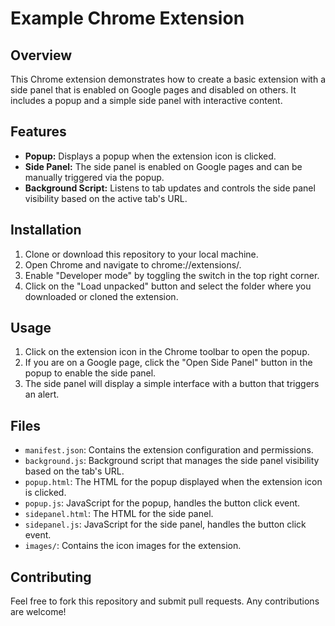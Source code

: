 # Example Chrome Extension
## Overview
This Chrome extension demonstrates how to create a basic extension with a side panel that is enabled on Google pages and disabled on others. It includes a popup and a simple side panel with interactive content.

## Features
* __Popup:__ Displays a popup when the extension icon is clicked.
* __Side Panel:__ The side panel is enabled on Google pages and can be manually triggered via the popup.
* __Background Script:__ Listens to tab updates and controls the side panel visibility based on the active tab's URL.

## Installation
1. Clone or download this repository to your local machine.
1. Open Chrome and navigate to chrome://extensions/.
1. Enable "Developer mode" by toggling the switch in the top right corner.
1. Click on the "Load unpacked" button and select the folder where you downloaded or cloned the extension.

## Usage
1. Click on the extension icon in the Chrome toolbar to open the popup.
1. If you are on a Google page, click the "Open Side Panel" button in the popup to enable the side panel.
1. The side panel will display a simple interface with a button that triggers an alert.

## Files
* `manifest.json`: Contains the extension configuration and permissions.
* `background.js`: Background script that manages the side panel visibility based on the tab's URL.
* `popup.html`: The HTML for the popup displayed when the extension icon is clicked.
* `popup.js`: JavaScript for the popup, handles the button click event.
* `sidepanel.html`: The HTML for the side panel.
* `sidepanel.js`: JavaScript for the side panel, handles the button click event.
* `images/`: Contains the icon images for the extension.

## Contributing
Feel free to fork this repository and submit pull requests. Any contributions are welcome!
